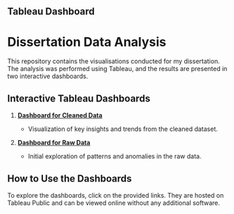## Tableau Dashboard
# Dissertation Data Analysis

This repository contains the  visualisations conducted for my dissertation. The analysis was performed using Tableau, and the results are presented in two interactive dashboards.

## Interactive Tableau Dashboards

1. **[Dashboard for Cleaned Data](https://public.tableau.com/views/Tableau_Analysis_Dissertation/Tableau_Analysis_dashboard?:language=en-US&:sid=&:redirect=auth&:display_count=n&:origin=viz_share_link)**
   - Visualization of key insights and trends from the cleaned dataset.

2. **[Dashboard for Raw Data](https://public.tableau.com/views/anunay_tableau_dissertation_part2/Tableau_dashboard?:language=en-US&publish=yes&:sid=&:redirect=auth&:display_count=n&:origin=viz_share_link)**
   - Initial exploration of patterns and anomalies in the raw data.



## How to Use the Dashboards

To explore the dashboards, click on the provided links. They are hosted on Tableau Public and can be viewed online without any additional software.




